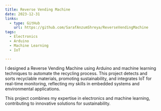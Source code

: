 ```yaml
---
title: Reverse Vending Machine
date: 2023-12-31
links:
  - type: GitHub
    url: https://github.com/SarafAnzumShreya/ReverseVendingMachine
tags:
  - Electronics
  - Arduino
  - Machine Learning
  - IoT

---
```


I designed a Reverse Vending Machine using Arduino and machine learning techniques to automate the recycling process. This project detects and sorts recyclable materials, promoting sustainability, and integrates IoT for real-time monitoring, reflecting my skills in embedded systems and environmental applications.

<!--more-->

This project combines my expertise in electronics and machine learning, contributing to innovative solutions for sustainability.